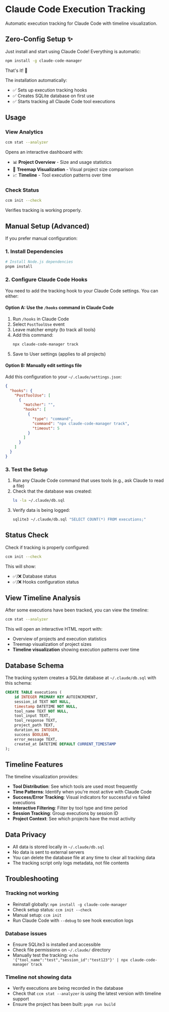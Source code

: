 # Claude Code Execution Tracking

Automatic execution tracking for Claude Code with timeline visualization.

## Zero-Config Setup ✨

Just install and start using Claude Code! Everything is automatic:

```bash
npm install -g claude-code-manager
```

That's it! 🎉

The installation automatically:
- ✅ Sets up execution tracking hooks
- ✅ Creates SQLite database on first use
- ✅ Starts tracking all Claude Code tool executions

## Usage

### View Analytics
```bash
ccm stat --analyzer
```

Opens an interactive dashboard with:
- 📊 **Project Overview** - Size and usage statistics
- 🌳 **Treemap Visualization** - Visual project size comparison  
- 📈 **Timeline** - Tool execution patterns over time

### Check Status
```bash
ccm init --check
```

Verifies tracking is working properly.

## Manual Setup (Advanced)

If you prefer manual configuration:

### 1. Install Dependencies

```bash
# Install Node.js dependencies
pnpm install
```

### 2. Configure Claude Code Hooks

You need to add the tracking hook to your Claude Code settings. You can either:

#### Option A: Use the `/hooks` command in Claude Code
1. Run `/hooks` in Claude Code
2. Select `PostToolUse` event
3. Leave matcher empty (to track all tools)
4. Add this command:
   ```bash
   npx claude-code-manager track
   ```
5. Save to User settings (applies to all projects)

#### Option B: Manually edit settings file
Add this configuration to your `~/.claude/settings.json`:

```json
{
  "hooks": {
    "PostToolUse": [
      {
        "matcher": "",
        "hooks": [
          {
            "type": "command",
            "command": "npx claude-code-manager track",
            "timeout": 5
          }
        ]
      }
    ]
  }
}
```

### 3. Test the Setup

1. Run any Claude Code command that uses tools (e.g., ask Claude to read a file)
2. Check that the database was created:
   ```bash
   ls -la ~/.claude/db.sql
   ```
3. Verify data is being logged:
   ```bash
   sqlite3 ~/.claude/db.sql "SELECT COUNT(*) FROM executions;"
   ```

## Status Check

Check if tracking is properly configured:
```bash
ccm init --check
```

This will show:
- ✅/❌ Database status
- ✅/❌ Hooks configuration status

## View Timeline Analysis

After some executions have been tracked, you can view the timeline:

```bash
ccm stat --analyzer
```

This will open an interactive HTML report with:
- Overview of projects and execution statistics
- Treemap visualization of project sizes
- **Timeline visualization** showing execution patterns over time

## Database Schema

The tracking system creates a SQLite database at `~/.claude/db.sql` with this schema:

```sql
CREATE TABLE executions (
    id INTEGER PRIMARY KEY AUTOINCREMENT,
    session_id TEXT NOT NULL,
    timestamp DATETIME NOT NULL,
    tool_name TEXT NOT NULL,
    tool_input TEXT,
    tool_response TEXT,
    project_path TEXT,
    duration_ms INTEGER,
    success BOOLEAN,
    error_message TEXT,
    created_at DATETIME DEFAULT CURRENT_TIMESTAMP
);
```

## Timeline Features

The timeline visualization provides:

- **Tool Distribution**: See which tools are used most frequently
- **Time Patterns**: Identify when you're most active with Claude Code
- **Success/Error Tracking**: Visual indicators for successful vs failed executions
- **Interactive Filtering**: Filter by tool type and time period
- **Session Tracking**: Group executions by session ID
- **Project Context**: See which projects have the most activity

## Data Privacy

- All data is stored locally in `~/.claude/db.sql`
- No data is sent to external servers
- You can delete the database file at any time to clear all tracking data
- The tracking script only logs metadata, not file contents

## Troubleshooting

### Tracking not working
- Reinstall globally: `npm install -g claude-code-manager`
- Check setup status: `ccm init --check`
- Manual setup: `ccm init`
- Run Claude Code with `--debug` to see hook execution logs

### Database issues
- Ensure SQLite3 is installed and accessible
- Check file permissions on `~/.claude/` directory
- Manually test the tracking: `echo '{"tool_name":"test","session_id":"test123"}' | npx claude-code-manager track`

### Timeline not showing data
- Verify executions are being recorded in the database
- Check that `ccm stat --analyzer` is using the latest version with timeline support
- Ensure the project has been built: `pnpm run build`